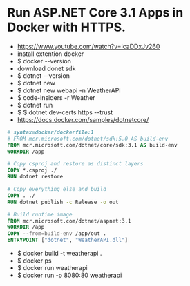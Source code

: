 # Run ASP.NET Core 3.1 Apps in Docker with HTTPS.

- https://www.youtube.com/watch?v=lcaDDxJv260
- install extention docker
- $ docker --version
- download donet sdk
- $ dotnet --version
- $ dotnet new
- $ dotnet new webapi -n WeatherAPI
- $ code-insiders -r Weather
- $ dotnet run
- $ $ dotnet dev-certs https --trust
- https://docs.docker.com/samples/dotnetcore/

```dockerfile
# syntax=docker/dockerfile:1
# FROM mcr.microsoft.com/dotnet/sdk:5.0 AS build-env
FROM mcr.microsoft.com/dotnet/core/sdk:3.1 AS build-env
WORKDIR /app

# Copy csproj and restore as distinct layers
COPY *.csproj ./
RUN dotnet restore

# Copy everything else and build
COPY . ./
RUN dotnet publish -c Release -o out

# Build runtime image
FROM mcr.microsoft.com/dotnet/aspnet:3.1
WORKDIR /app
COPY --from=build-env /app/out .
ENTRYPOINT ["dotnet", "WeatherAPI.dll"]
```

- $ docker build -t weatherapi .
- $ docker ps
- $ docker run weatherapi
- $ docker run -p 8080:80 weatherapi
